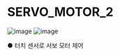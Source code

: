 # SERVO_MOTOR_2

![image](https://github.com/user-attachments/assets/107a534d-55bc-4711-a0e9-c468f48161e5)
![image](https://github.com/user-attachments/assets/10046dbf-5010-458b-90ef-a49b8f21b575)

● 터치 센서로 서보 모터 제어

